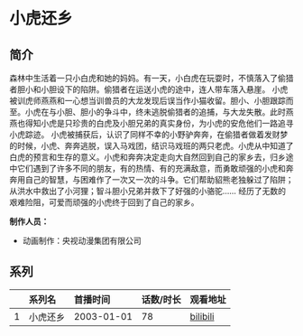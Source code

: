 # 小虎还乡


## 简介

森林中生活着一只小白虎和她的妈妈。有一天，小白虎在玩耍时，不慎落入了偷猎者胆小和小胆设下的陷阱。偷猎者在运送小虎的途中，连人带车落入悬崖。
小虎被训虎师燕燕和一心想当训兽员的大龙发现后误当作小猫收留。胆小、小胆跟踪而至。小虎在与小胆、胆小的争斗中，终未逃脱偷猎者的追捕，与大龙失散。此时燕燕也得知小虎是只珍贵的白虎及小胆兄弟的真实身份，为小虎的安危他们一路追寻小虎踪迹。
小虎被捕获后，认识了同样不幸的小野驴奔奔，在偷猎者做着发财梦的时候，小虎、奔奔逃脱，误入马戏团，结识马戏班的两只老虎。小虎从中知道了白虎的预言和生存的意义。小虎和奔奔决定走向大自然回到自己的家乡去，归乡途中它们遇到了许多不同的朋友，有的热情、有的充满敌意，而勇敢顽强的小虎和奔奔用自己的智慧，与困难作了一次又一次的斗争。它们帮助貂熊老独躲过了陷阱；从洪水中救出了小河狸；智斗胆小兄弟并救下了好强的小骆驼……
经历了无数的艰难险阻，可爱而顽强的小虎终于回到了自己的家乡。

**制作人员：**
- 动画制作：央视动漫集团有限公司



## 系列

|     |   系列名   |   首播时间  | 话数/时长  | 观看地址 |
|:---  |:------    |:----      |:---       |:---  |
| 1 | 小虎还乡 | 2003-01-01 | 78 | [bilibili](https://www.bilibili.com/video/BV1hE411k77D)  |

<!--

## 配乐

{{< music auto="https://y.qq.com/n/yqq/album/.html" >}}

-->




